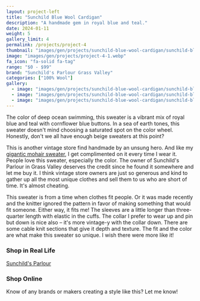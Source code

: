 ```yaml
---
layout: project-left
title: "Sunchild Blue Wool Cardigan"
description: "A handmade gem in royal blue and teal."
date: 2024-01-11
weight: 5
gallery_limit: 4
permalink: /projects/project-4
thumbnail: "images/gen/projects/sunchild-blue-wool-cardigan/sunchild-blue-wool-cardigan-mirror-side-view-tn.jpg"
image: "images/gen/projects/project-4-1.webp"
fa_icon: "fa-solid fa-tag"
range: "$0 - $99"
brand: "Sunchild's Parlour Grass Valley"
categories: ["100% Wool"]
gallery:
  - image: "images/gen/projects/sunchild-blue-wool-cardigan/sunchild-blue-wool-cardigan-mirror-side-view.jpg"
  - image: "images/gen/projects/sunchild-blue-wool-cardigan/sunchild-blue-wool-cardigan-mirror-front-view.jpg"
  - image: "images/gen/projects/sunchild-blue-wool-cardigan/sunchild-blue-wool-cardigan-close-up-buttons.jpg"
---
```


The color of deep ocean swimming, this sweater is a vibrant mix of royal blue and teal with cornflower blue buttons. In a sea of earth tones, this sweater doesn't mind choosing a saturated spot on the color wheel. Honestly, don't we all have enough beige sweaters at this point?

This is another vintage store find handmade by an unsung hero. And like my [gigantic mohair sweater](/projects/project-2), I get complimented on it every time I wear it. People love this sweater, especially the color. The owner of Sunchild's Parlour in Grass Valley deserves the credit since he found it somewhere and let me buy it. I think vintage store owners are just so generous and kind to gather up all the most unique clothes and sell them to us who are short of time. It's almost cheating. 

This sweater is from a time when clothes fit people. Or it was made recently and the knitter ignored the pattern in favor of making something that would fit someone. Either way, it fits me! The sleeves are a little longer than three-quarter length with elastic in the cuffs. The collar I prefer to wear up and pin but down is nice also – it's more vintage-y with the collar down. There are some cable knit sections that give it depth and texture. The fit and the color are what make this sweater so unique. I wish there were more like it!

### Shop in Real Life

<i class="fa-solid fa-arrow-right"></i> <a href="https://www.sunchildsparlour.com" target="_blank">Sunchild's Parlour</a>

### Shop Online

Know of any brands or makers creating a style like this? Let me know!  


